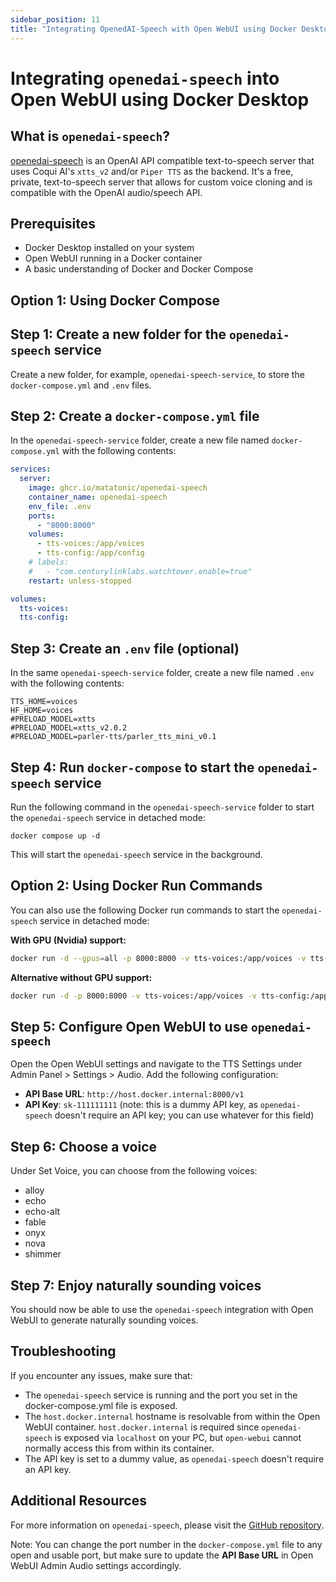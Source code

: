 ```yaml
---
sidebar_position: 11
title: "Integrating OpenedAI-Speech with Open WebUI using Docker Desktop"
---
```


Integrating `openedai-speech` into Open WebUI using Docker Desktop
================================================================

**What is `openedai-speech`?**
-----------------------------

[openedai-speech](https://github.com/matatonic/openedai-speech) is an OpenAI API compatible text-to-speech server that uses Coqui AI's `xtts_v2` and/or `Piper TTS` as the backend. It's a free, private, text-to-speech server that allows for custom voice cloning and is compatible with the OpenAI audio/speech API.

**Prerequisites**
---------------

* Docker Desktop installed on your system
* Open WebUI running in a Docker container
* A basic understanding of Docker and Docker Compose

**Option 1: Using Docker Compose**
---------------------------------

**Step 1: Create a new folder for the `openedai-speech` service**
---------------------------------------------------------

Create a new folder, for example, `openedai-speech-service`, to store the `docker-compose.yml` and `.env` files.

**Step 2: Create a `docker-compose.yml` file**
------------------------------------------

In the `openedai-speech-service` folder, create a new file named `docker-compose.yml` with the following contents:
```yaml
services:
  server:
    image: ghcr.io/matatonic/openedai-speech
    container_name: openedai-speech
    env_file: .env
    ports:
      - "8000:8000"
    volumes:
      - tts-voices:/app/voices
      - tts-config:/app/config
    # labels:
    #   - "com.centurylinklabs.watchtower.enable=true"
    restart: unless-stopped

volumes:
  tts-voices:
  tts-config:
```
**Step 3: Create an `.env` file (optional)**
-----------------------------------------

In the same `openedai-speech-service` folder, create a new file named `.env` with the following contents:
```
TTS_HOME=voices
HF_HOME=voices
#PRELOAD_MODEL=xtts
#PRELOAD_MODEL=xtts_v2.0.2
#PRELOAD_MODEL=parler-tts/parler_tts_mini_v0.1
```
**Step 4: Run `docker-compose` to start the `openedai-speech` service**
---------------------------------------------------------

Run the following command in the `openedai-speech-service` folder to start the `openedai-speech` service in detached mode:
```
docker compose up -d
```
This will start the `openedai-speech` service in the background.

**Option 2: Using Docker Run Commands**
-------------------------------------

You can also use the following Docker run commands to start the `openedai-speech` service in detached mode:

**With GPU (Nvidia) support:**
```bash
docker run -d --gpus=all -p 8000:8000 -v tts-voices:/app/voices -v tts-config:/app/config --name openedai-speech ghcr.io/matatonic/openedai-speech:latest
```
**Alternative without GPU support:**
```bash
docker run -d -p 8000:8000 -v tts-voices:/app/voices -v tts-config:/app/config --name openedai-speech ghcr.io/matatonic/openedai-speech-min:latest
```
**Step 5: Configure Open WebUI to use `openedai-speech`**
---------------------------------------------------------

Open the Open WebUI settings and navigate to the TTS Settings under Admin Panel > Settings > Audio. Add the following configuration:

* **API Base URL**: `http://host.docker.internal:8000/v1`
* **API Key**: `sk-111111111` (note: this is a dummy API key, as `openedai-speech` doesn't require an API key; you can use whatever for this field)

**Step 6: Choose a voice**
-------------------------

Under Set Voice, you can choose from the following voices:

* alloy
* echo
* echo-alt
* fable
* onyx
* nova
* shimmer

**Step 7: Enjoy naturally sounding voices**
-----------------------------------------

You should now be able to use the `openedai-speech` integration with Open WebUI to generate naturally sounding voices.

**Troubleshooting**
-------------------

If you encounter any issues, make sure that:

* The `openedai-speech` service is running and the port you set in the docker-compose.yml file is exposed.
* The `host.docker.internal` hostname is resolvable from within the Open WebUI container. `host.docker.internal` is required since `openedai-speech` is exposed via `localhost` on your PC, but `open-webui` cannot normally access this from within its container.
* The API key is set to a dummy value, as `openedai-speech` doesn't require an API key.

**Additional Resources**
-------------------------

For more information on `openedai-speech`, please visit the [GitHub repository](https://github.com/matatonic/openedai-speech).

Note: You can change the port number in the `docker-compose.yml` file to any open and usable port, but make sure to update the **API Base URL** in Open WebUI Admin Audio settings accordingly.
